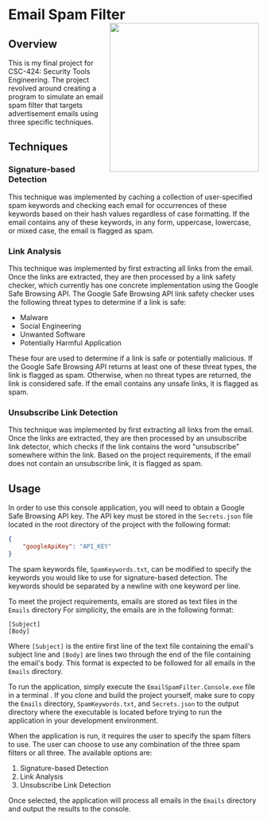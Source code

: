 # Email Spam Filter <img src="https://cdn.freebiesupply.com/logos/thumbs/2x/uncw-logo.png" width="300" height="300" align="right" >

## Overview

This is my final project for CSC-424: Security Tools Engineering. The project revolved around creating a program to
simulate an email spam filter that targets advertisement emails using three specific techniques.

## Techniques

### Signature-based Detection

This technique was implemented by caching a collection of user-specified spam keywords and checking each email for
occurrences of these keywords based on their hash values regardless of case formatting. If the email contains any of
these keywords, in any form, uppercase, lowercase, or mixed case, the email is flagged as spam.

### Link Analysis

This technique was implemented by first extracting all links from the email. Once the links are extracted, they are then
processed by a link safety checker, which currently has one concrete implementation using the Google Safe Browsing API.
The Google Safe Browsing API link safety checker uses the following threat types to determine if a link is safe:

- Malware
- Social Engineering
- Unwanted Software
- Potentially Harmful Application

These four are used to determine if a link is safe or potentially malicious. If the Google Safe Browsing API returns
at least one of these threat types, the link is flagged as spam. Otherwise, when no threat types are returned, the link
is considered safe. If the email contains any unsafe links, it is flagged as spam.

### Unsubscribe Link Detection

This technique was implemented by first extracting all links from the email. Once the links are extracted, they are then
processed by an unsubscribe link detector, which checks if the link contains the word "unsubscribe" somewhere within the
link. Based on the project requirements, if the email does not contain an unsubscribe link, it is flagged as spam.

## Usage

In order to use this console application, you will need to obtain a Google Safe Browsing API key. The API key must be
stored in the `Secrets.json` file located in the root directory of the project with the following format:

```json
{
	"googleApiKey": "API_KEY"
}
```

The spam keywords file, `SpamKeywords.txt`, can be modified to specify the keywords you would like to use
for signature-based detection. The keywords should be separated by a newline with one keyword per line.

To meet the project requirements, emails are stored as text files in the `Emails` directory For simplicity, the emails
are in the following format:

```plaintext
[Subject]
[Body]
```

Where `[Subject]` is the entire first line of the text file containing the email's subject line and `[Body]` are lines
two through the end of the file containing the email's body. This format is expected to be followed for all emails in
the `Emails` directory.

To run the application, simply execute the `EmailSpamFilter.Console.exe` file in a terminal . If you clone and build the project
yourself, make sure to copy the `Emails` directory, `SpamKeywords.txt`, and `Secrets.json` to the output directory where
the executable is located before trying to run the application in your development environment.

When the application is run, it requires the user to specify the spam filters to use. The user can choose to use any
combination of the three spam filters or all three. The available options are:

1. Signature-based Detection
2. Link Analysis
3. Unsubscribe Link Detection

Once selected, the application will process all emails in the `Emails` directory and output the results to the console.